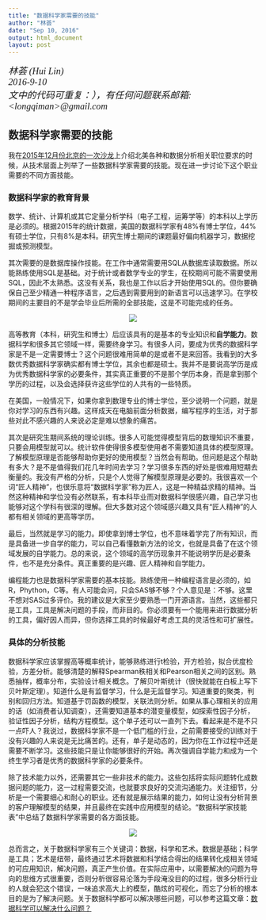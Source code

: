 ```yaml
---
title: "数据科学家需要的技能"
author: "林荟"
date: "Sep 10, 2016"
output: html_document
layout: post
---
```


<p style="font-family: serif; margin:0; font-size:14pt; font-style:italic">林荟 (Hui Lin) &nbsp; </p>
<p style="font-family: serif; margin:0; font-size:14pt; font-style:italic">2016-9-10 &nbsp; </p>
<p style="font-family: serif; margin:0; font-size:14pt; font-style:italic">文中的代码可重复：），有任何问题联系邮箱: <em>
&lt;longqiman&gt;@gmail.com </em></p> 


## 数据科学家需要的技能


我在[2015年12月份北京的一次沙龙](http://www.xueqing.tv/course/55?from=timeline&isappinstalled=0)上介绍北美各种和数据分析相关职位要求的时候，从技术层面上列举了一些数据科学家需要的技能。现在进一步讨论下这个职业需要的不同方面技能。

### 数据科学家的教育背景

数学、统计、计算机或其它定量分析学科（电子工程，运筹学等）的本科以上学历是必须的。根据2015年的统计数据，美国的数据科学家有48%有博士学位，44%有硕士学位，只有8%是本科。研究生博士期间的课题最好偏向机器学习，数据挖掘或预测模型。

其次需要的是数据库操作技能。在工作中通常需要用SQL从数据库读取数据。所以能熟练使用SQL是基础。对于统计或者数学专业的学生，在校期间可能不需要使用SQL，因此不太熟悉。这没有关系，我也是工作以后才开始使用SQL的。但你要确保自己至少精通一种程序语言，之后遇到需要用到的新语言可以迅速学习。在学校期间的主要目的不是学会毕业后所需的全部技能，这是不可能完成的任务。

<p align="center">
  <img src="http://linhui.org/images/Jokes/CrS_kzyUMAApuJ5.png" />
</p>

    
高等教育（本科，研究生和博士）后应该具有的是基本的专业知识和**自学能力**。数据科学和很多其它领域一样，需要终身学习。有很多人问，要成为优秀的数据科学家是不是一定需要博士？这个问题很难用简单的是或者不是来回答。我看到的大多数优秀数据科学家确实都有博士学位，其余也都是硕士。我并不是要说高学历是成为优秀数据科学家的必要条件，其实真正重要的不是那个学历本身，而是拿到那个学历的过程，以及会选择获许这些学位的人共有的一些特质。

在美国，一般情况下，如果你拿到数理专业的博士学位，至少说明一个问题，就是你对学习的东西有兴趣。这样成天在电脑前面分析数据，编写程序的生活，对于那些对此不感兴趣的人来说必定是难以想象的痛苦。

其次是研究生期间系统的理论训练。很多人可能觉得模型背后的数理知识不重要，只要会用模型就可以。统计软件使得很多模型使用者不需要知道具体的模型原理。了解模型原理是否能够帮助你更好的使用模型？当然会有帮助。但问题是这个帮助有多大？是不是值得我们花几年时间去学习？学习很多东西的好处是很难用短期去衡量的。我没有严格的分析，只是个人觉得了解模型原理是必要的。我很喜欢一个词“匠人精神”，也很乐意将“数据科学家”称为匠人，这是一种精益求精的精神。当然这种精神和学位没有必然联系，有本科毕业而对数据科学很感兴趣，自己学习也能够对这个学科有很深的理解。但大多数对这个领域感兴趣又具有“匠人精神”的人都有相关领域的更高等学历。

最后，当然就是学习的能力。即使拿到博士学位，也不意味着学完了所有知识，而是具备进一步自学的能力，可以自己看懂数新方法的论文，也就是具备了在这个领域发展的自学能力。总的来说，这个领域的高学历现象并不能说明学历是必要条件，也不是充分条件。真正重要的是兴趣、匠人精神和自学能力。

编程能力也是数据科学家需要的基本技能。熟练使用一种编程语言是必须的，如R，Phython，C等。有人可能会问，只会SAS够不够？个人意见是：不够。这里不想对SAS过多评价。我的建议是大家至少要熟悉一门开源语言。当然，这些都只是工具，工具是解决问题的手段，而非目的。你必须要有一个能用来进行数据分析的工具，偏好因人而异，但你选择工具的时候最好考虑工具的灵活性和可扩展性。

### 具体的分析技能

数据科学家应该掌握高等概率统计，能够熟练进行t检验，开方检验，拟合优度检验，方差分析。能够清楚的解释Spearman秩相关和Pearson相关之间的区别。熟悉抽样，概率分布，实验设计相关概念。了解贝叶斯统计（很快就能在白板上写下贝叶斯定理）。知道什么是有监督学习，什么是无监督学习。知道重要的聚类，判别和回归方法。知道基于罚函数的模型，关联法则分析。如果从事心理相关的应用的话（如消费者认知调查），还需要知道基本的潜变量模型，如探索性因子分析，验证性因子分析，结构方程模型。这个单子还可以一直列下去。看起来是不是不只一点吓人？我说过，数据科学家不是一个低门槛的行业，之前需要接受的训练对于没有兴趣的人来说是无比痛苦的。还有，单子是动态的，因为你在工作过程中还是需要不断学习。这些技能只是让你能够很好的开始。再次强调自学能力和成为一个终生学习者是优秀的数据科学家的必要条件。

除了技术能力以外，还需要其它一些非技术的能力。这些包括将实际问题转化成数据问题的能力，这一过程需要交流，也就要求良好的交流沟通能力。关注细节，分析是一个需要细心和耐心的职业。还有就是展示结果的能力，如何让没有分析背景的客户理解模型的结果，并且最终在实践中应用模型的结论。“数据科学家技能表”中总结了数据科学家需要的各方面技能。

<p align="center">
  <img src="http://scientistcafe.com/book/Figure/Skill.png" />
</p>

总而言之，关于数据科学家有三个关键词：数据，科学和艺术。数据是基础；科学是工具；艺术是纽带，最终通过艺术将数据和科学结合得出的结果转化成相关领域的可应用知识，解决问题，真正产生价值。在实际应用中，以需要解决的问题为导向的思维方式很重要，否则分析很容易沦落为手段淹没目的的过程，很多分析行业的人就会犯这个错误，一味追求高大上的模型，酷炫的可视化，而忘了分析的根本目的是为了解决问题。关于数据科学都可以解决哪些问题，可以参考这篇文章：[数据科学可以解决什么问题？](http://scientistcafe.com/2016/09/12/DataScienceQuestion.html)